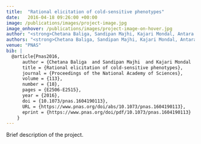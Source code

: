 ```yaml
---
title:  "Rational elicitation of cold-sensitive phenotypes"
date:   2016-04-18 09:26:00 +00:00
image: /publications/images/project-image.jpg
image_onhover: /publications/images/project-image-on-hover.jpg
author: "<strong>Chetana Baliga, Sandipan Majhi, Kajari Mondal, Antara Bhattacharjee, K. VijayRaghavan,and Raghavan Varadarajana</strong>"
authors: "<strong>Chetana Baliga, Sandipan Majhi, Kajari Mondal, Antara Bhattacharjee, K. VijayRaghavan,and Raghavan Varadarajana</strong>"
venue: "PNAS"
bib: |
  @article{Pnas2016,
      author = {Chetana Baliga  and Sandipan Majhi  and Kajari Mondal  and Antara Bhattacharjee  and K. VijayRaghavan  and Raghavan Varadarajan },
      title = {Rational elicitation of cold-sensitive phenotypes},
      journal = {Proceedings of the National Academy of Sciences},
      volume = {113},
      number = {18},
      pages = {E2506-E2515},
      year = {2016},
      doi = {10.1073/pnas.1604190113},
      URL = {https://www.pnas.org/doi/abs/10.1073/pnas.1604190113},
      eprint = {https://www.pnas.org/doi/pdf/10.1073/pnas.1604190113}
    }
---
```

Brief description of the project.
